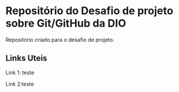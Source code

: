 # Repositório do Desafio de projeto sobre Git/GitHub da DIO
Repositório criado para o desafio de projeto.


## Links Uteis
Link 1: teste

Link 2:teste
